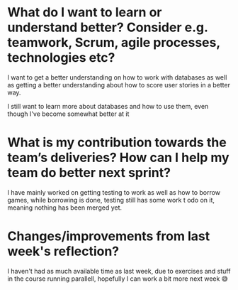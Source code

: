 # What do I want to learn or understand better? Consider e.g. teamwork, Scrum, agile processes, technologies etc?
I want to get a better understanding on how to work with databases as well as getting a better understanding about how to score user stories in a better way.

I still want to learn more about databases and how to use them, even though I've become somewhat better at it

# What is my contribution towards the team’s deliveries? How can I help my team do better next sprint?
I have mainly worked on getting testing to work as well as how to borrow games, while borrowing is done, testing still has some work t odo on it, meaning nothing has been merged yet.

# Changes/improvements from last week's reflection?
I haven't had as much available time as last week, due to exercises and stuff in the course running parallell, hopefully I can work a bit more next week 😅